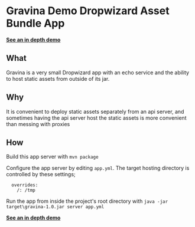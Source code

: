 Gravina Demo Dropwizard Asset Bundle App
=========================================

__[See an in depth demo](https://www.gunnargissel.com)__

What
------

Gravina is a very small Dropwizard app with an echo service and the ability to host static assets from outside of its jar.

Why
------

It is convenient to deploy static assets separately from an api server, and sometimes having the api server host the static assets is more convenient than messing with proxies

How
-----

Build this app server with `mvn package`

Configure the app server by editing `app.yml`.  The target hosting directory is controlled by these settings;

      overrides:
        /: /tmp
        
Run the app from inside the project's root directory with `java -jar target\gravina-1.0.jar server app.yml`

__[See an in depth demo](https://www.gunnargissel.com)__